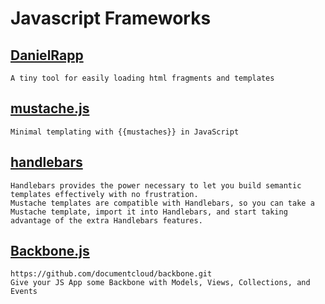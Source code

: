 Javascript Frameworks
=====================
## [DanielRapp](https://github.com/DanielRapp/fragment.js.git)
	A tiny tool for easily loading html fragments and templates

## [mustache.js](https://github.com/janl/mustache.js.git)
	Minimal templating with {{mustaches}} in JavaScript 

## [handlebars](http://handlebarsjs.com/)	
	Handlebars provides the power necessary to let you build semantic templates effectively with no frustration.
	Mustache templates are compatible with Handlebars, so you can take a Mustache template, import it into Handlebars, and start taking advantage of the extra Handlebars features.

## [Backbone.js](http://www.csser.com/tools/backbone/backbone.js.html)
	https://github.com/documentcloud/backbone.git
	Give your JS App some Backbone with Models, Views, Collections, and Events

